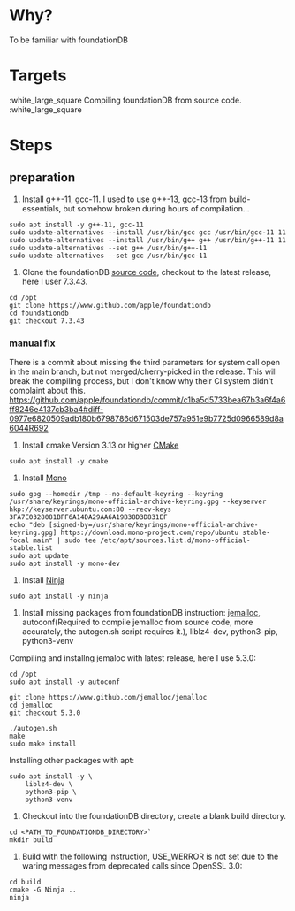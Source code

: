 # Why?
To be familiar with foundationDB

# Targets
:white_large_square Compiling foundationDB from source code.
:white_large_square 

# Steps
## preparation
1. Install g++-11, gcc-11. I used to use g++-13, gcc-13 from build-essentials, but somehow broken during hours of compilation...
```
sudo apt install -y g++-11, gcc-11
sudo update-alternatives --install /usr/bin/gcc gcc /usr/bin/gcc-11 11
sudo update-alternatives --install /usr/bin/g++ g++ /usr/bin/g++-11 11
sudo update-alternatives --set g++ /usr/bin/g++-11
sudo update-alternatives --set gcc /usr/bin/gcc-11

```

1. Clone the foundationDB [source code](https://www.github.com/apple/foundationdb), checkout to the latest release, here I user 7.3.43.
```
cd /opt
git clone https://www.github.com/apple/foundationdb
cd foundationdb
git checkout 7.3.43
```
### manual fix
There is a commit about missing the third parameters for system call open in the main branch, but not merged/cherry-picked in the release.
This will break the compiling process, but I don't know why their CI system didn't complaint about this.
https://github.com/apple/foundationdb/commit/c1ba5d5733bea67b3a6f4a6ff8246e4137cb3ba4#diff-0977e6820509adb180b6798786d671503de757a951e9b7725d0966589d8a6044R692

1. Install cmake Version 3.13 or higher [CMake](https://cmake.org/)
```
sudo apt install -y cmake
```

1. Install [Mono](https://www.mono-project.com/download/stable/)

```
sudo gpg --homedir /tmp --no-default-keyring --keyring /usr/share/keyrings/mono-official-archive-keyring.gpg --keyserver hkp://keyserver.ubuntu.com:80 --recv-keys 3FA7E0328081BFF6A14DA29AA6A19B38D3D831EF
echo "deb [signed-by=/usr/share/keyrings/mono-official-archive-keyring.gpg] https://download.mono-project.com/repo/ubuntu stable-focal main" | sudo tee /etc/apt/sources.list.d/mono-official-stable.list
sudo apt update
sudo apt install -y mono-dev

```

1. Install [Ninja](https://ninja-build.org/)
```
sudo apt install -y ninja
```

1. Install missing packages from foundationDB instruction: [jemalloc](https://www.github.com/jemalloc/jemalloc), autoconf(Required to compile jemalloc from source code, more accurately, the autogen.sh script requires it.), liblz4-dev, python3-pip, python3-venv

Compiling and installng jemaloc with latest release, here I use 5.3.0:
```
cd /opt
sudo apt install -y autoconf

git clone https://www.github.com/jemalloc/jemalloc
cd jemalloc
git checkout 5.3.0

./autogen.sh
make
sudo make install

```

Installing other packages with apt:
```
sudo apt install -y \
    liblz4-dev \
    python3-pip \
    python3-venv
```

1. Checkout into the foundationDB directory, create a blank build directory.
```
cd <PATH_TO_FOUNDATIONDB_DIRECTORY>`
mkdir build

```

1. Build with the following instruction, USE_WERROR is not set due to the waring messages from deprecated calls since OpenSSL 3.0:
```
cd build
cmake -G Ninja ..
ninja
```
